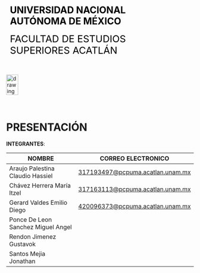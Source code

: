 <div style="display: table;">
    <div style="width: 75%;float: left;margin: auto;padding: 50px 0px 50px 10px; float: left;">
        <span style="color: black;font-size: 25px;font-weight: bold;">UNIVERSIDAD NACIONAL AUTÓNOMA DE MÉXICO</span></br></br>
        <span style="color: black;font-size: 26px;">FACULTAD DE ESTUDIOS SUPERIORES ACATLÁN</span>
    </div>
    <img src="/archivos/index/fesa.png" alt="drawing" width="150" style="width: 25%;"/>
</div>

&nbsp;
# PRESENTACIÓN 

**INTEGRANTES**:  

| **NOMBRE** | **CORREO ELECTRONICO** |
| --- | --- |
| Araujo Palestina Claudio Hassiel |317193497@pcpuma.acatlan.unam.mx |
| Chávez Herrera María Itzel |317163113@pcpuma.acatlan.unam.mx |
| Gerard Valdes Emilio Diego |420096373@pcpuma.acatlan.unam.mx|
| Ponce De Leon Sanchez Miguel Angel|  |
| Rendon Jimenez Gustavok | |
| Santos Mejia Jonathan | |


